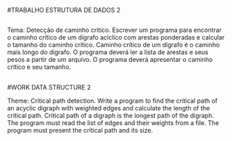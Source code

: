 #TRABALHO ESTRUTURA DE DADOS 2
##

Tema:
Detecção de caminho crítico. Escrever um programa para encontrar o caminho crítico
de um dígrafo acíclico com arestas ponderadas e calcular o tamanho do caminho crítico. Caminho
crítico de um dígrafo é o caminho mais longo do dígrafo. O programa deverá ler a lista de arestas e
seus pesos a partir de um arquivo. O programa deverá apresentar o caminho crítico e seu tamanho.
##

#WORK DATA STRUCTURE 2

Theme: Critical path detection. Write a program to find the critical path of an acyclic digraph with
weighted edges and calculate the length of the critical path. Critical path of a digraph is the longest 
path of the digraph. The program must read the list of edges and their weights from a file. The program 
must present the critical path and its size.
##






























